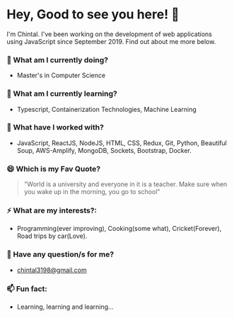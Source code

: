 # Hey, Good to see you here! 👋

I'm Chintal. I've been working on the development of web applications using JavaScript since September 2019. Find out about me more below.
 
### 🔭 What am I currently doing? 
- Master's in Computer Science
### 🌱 What am I currently learning? 
- Typescript, Containerization Technologies, Machine Learning 
### 👯 What have I worked with? 
- JavaScript, ReactJS, NodeJS, HTML, CSS, Redux, Git, Python, Beautiful Soup, AWS-Amplify, MongoDB, Sockets, Bootstrap, Docker.   
### 😄 Which is my Fav Quote? 
> "World is a university and everyone in it is a teacher. Make sure when you wake up in the morning, you go to school"
### ⚡ What are my interests?: 
- Programming(ever improving), Cooking(some what), Cricket(Forever), Road trips by car(Love). 
### 💬 Have any question/s for me? 
- chintal3198@gmail.com
### 📫 Fun fact: 
- Learning, learning and learning...
